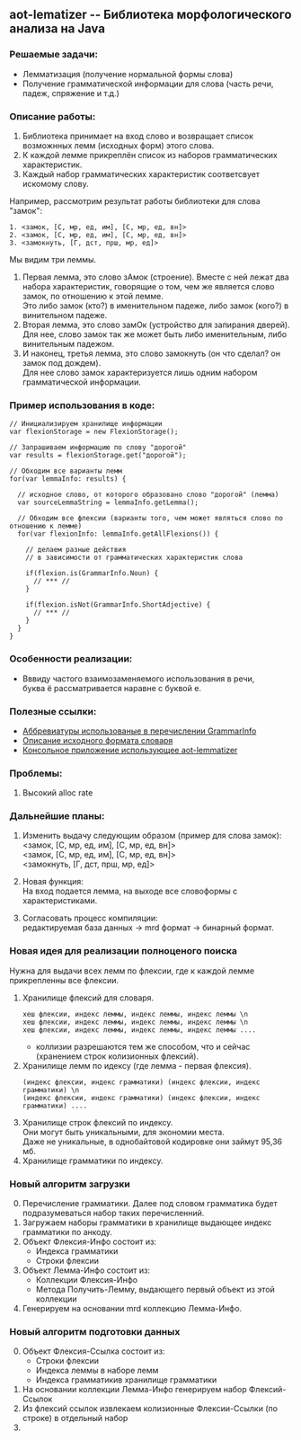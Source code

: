 ## aot-lematizer -- Библиотека морфологического анализа на Java

### Решаемые задачи:
* Лемматизация (получение нормальной формы слова)
* Получение грамматической информации для слова (часть речи, падеж, спряжение и т.д.)

### Описание работы:
1. Библиотека принимает на вход слово и возвращает список возможнных лемм (исходных форм) этого слова.
2. К каждой лемме прикреплён список из наборов грамматических характеристик.
3. Каждый набор грамматических характеристик соответсвует искомому слову.

Например, рассмотрим результат работы библиотеки для слова "замок":  
```
1. <замок, [С, мр, ед, им], [С, мр, ед, вн]>  
2. <замок, [С, мр, ед, им], [С, мр, ед, вн]>  
3. <замокнуть, [Г, дст, прш, мр, ед]>
```  
Мы видим три леммы.  
1. Первая лемма, это слово зАмок (строение).
Вместе с ней лежат два набора характеристик, говорящие о том, чем же является слово замок, по отношению к этой лемме.  
Это либо замок (кто?) в именительном падеже, либо замок (кого?) в винительном падеже.
2. Вторая лемма, это слово замОк (устройство для запирания дверей).   
Для нее, слово замок так же может быть либо именительным, либо винительным падежом.
3. И наконец, третья лемма, это слово замокнуть (он что сделал? он замок под дождем).  
Для нее слово замок характеризуется лишь одним набором грамматической информации.

### Пример использования в коде:

```
// Инициализируем хранилище информации
var flexionStorage = new FlexionStorage();

// Запрашиваем информацию по слову "дорогой"
var results = flexionStorage.get("дорогой");

// Обходим все варианты лемм
for(var lemmaInfo: results) {

  // исходное слово, от которого образовано слово "дорогой" (лемма)
  var sourceLemmaString = lemmaInfo.getLemma();

  // Обходим все флексии (варианты того, чем может являться слово по отношению к лемме)
  for(var flexionInfo: lemmaInfo.getAllFlexions()) {

    // делаем разные действия 
    // в зависимости от грамматических характеристик слова
      
    if(flexion.is(GrammarInfo.Noun) {
      // *** //
    }
      
    if(flexion.isNot(GrammarInfo.ShortAdjective) {
      // *** //
    }
  }
}
```

### Особенности реализации:
* Вввиду частого взаимозаменяемого использования в речи,  
  буква ё рассматривается наравне с буквой е.

### Полезные ссылки:
* [Аббревиатуры использованые в перечислении GrammarInfo](http://phpmorphy.sourceforge.net/dokuwiki/manual-graminfo)  
* [Описание исходного формата словаря](https://sourceforge.net/p/seman/svn/HEAD/tree/trunk/Docs/Morph_UNIX.txt)
* [Консольное приложение использующее aot-lemmatizer](https://github.com/demidko/aot-lematizer/blob/master/testapp/src/main/java/com/farpost/aot/TestApplication.java)

### Проблемы:

1. Высокий alloc rate

### Дальнейшие планы:

1. Изменить выдачу следующим образом (пример для слова замок):  
   <замок, [С, мр, ед, им], [С, мр, ед, вн]>  
   <замок, [С, мр, ед, им], [С, мр, ед, вн]>  
   <замокнуть, [Г, дст, прш, мр, ед]>  
   
2. Новая функция:  
   На вход подается лемма, на выходе все словоформы с характеристиками.
   
3. Согласовать процесс компиляции:  
   редактируемая база данных -> mrd формат -> бинарный формат.
   
### Новая идея для реализации полноценого поиска 
Нужна для выдачи всех лемм по флексии, где к каждой лемме прикрепленны все флексии.
1. Хранилище флексий для словаря. 
   ``` 
   хеш флексии, индекс леммы, индекс леммы, индекс леммы \n  
   хеш флексии, индекс леммы, индекс леммы, индекс леммы \n  
   хеш флексии, индекс леммы, индекс леммы, индекс леммы ....
   ```
    * коллизии разрешаются тем же способом, что и сейчас (хранением строк колизионных флексий).
2. Хранилище лемм по идексу (где лемма - первая флексия).
    ```
   (индекс флексии, индекс грамматики) (индекс флексии, индекс грамматики) \n  
   (индекс флексии, индекс грамматики) (индекс флексии, индекс грамматики) ....  
   ```
3. Хранилище строк флексий по индексу.  
Они могут быть уникальными, для экономии места.  
Даже не уникальные, в однобайтовой кодировке они займут 95,36 мб.
4. Хранилище грамматики по индексу.

 ### Новый алгоритм загрузки
0. Перечисление грамматики. Далее под словом грамматика будет подразумеваться набор таких перечисленний.
1. Загружаем наборы грамматики в хранилище выдающее индекс грамматики по анкоду.
2. Объект Флексия-Инфо состоит из:
    * Индекса грамматики
    * Строки флексии
3. Объект Лемма-Инфо состоит из:
    * Коллекции Флексия-Инфо
    * Метода Получить-Лемму, выдающего первый объект из этой коллекции
4. Генерируем на основании mrd коллекцию Лемма-Инфо.

### Новый алгоритм подготовки данных
0. Объект Флексия-Ссылка состоит из:
    * Строки флексии
    * Индекса леммы в наборе лемм
    * Индекса грамматикив хранилище грамматики
1. На основании коллекции Лемма-Инфо генерируем набор Флексий-Ссылок
2. Из флексий ссылок извлекаем колизионные Флексии-Ссылки (по строке) в отдельный набор
3. 

  
  

